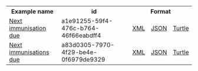 <table class="list" width="100%">            
   <tr>
     <th>Example name</th>
     <th>id</th>
     <th colspan="3">Format</th>
   </tr>
   <tr>
      <td><a href="ImmunizationRecommendation-a1e91255-59f4-476c-b764-46f66eabdff4.html">Next immunisation due</a></td>
      <td>a1e91255-59f4-476c-b764-46f66eabdff4</td>
      <td><a href="ImmunizationRecommendation-a1e91255-59f4-476c-b764-46f66eabdff4.xml.html">XML</a></td>
      <td><a href="ImmunizationRecommendation-a1e91255-59f4-476c-b764-46f66eabdff4.json.html">JSON</a></td>
      <td><a href="ImmunizationRecommendation-a1e91255-59f4-476c-b764-46f66eabdff4.ttl.html">Turtle</a></td>
   </tr>       
   <tr>
      <td><a href="ImmunizationRecommendation-a83d0305-7970-4f29-be4e-0f6979de9329.html">Next immunisations due</a></td>
      <td>a83d0305-7970-4f29-be4e-0f6979de9329</td>
      <td><a href="ImmunizationRecommendation-a83d0305-7970-4f29-be4e-0f6979de9329.xml.html">XML</a></td>
      <td><a href="ImmunizationRecommendation-a83d0305-7970-4f29-be4e-0f6979de9329.json.html">JSON</a></td>
      <td><a href="ImmunizationRecommendation-a83d0305-7970-4f29-be4e-0f6979de9329.ttl.html">Turtle</a></td>
   </tr>

</table>